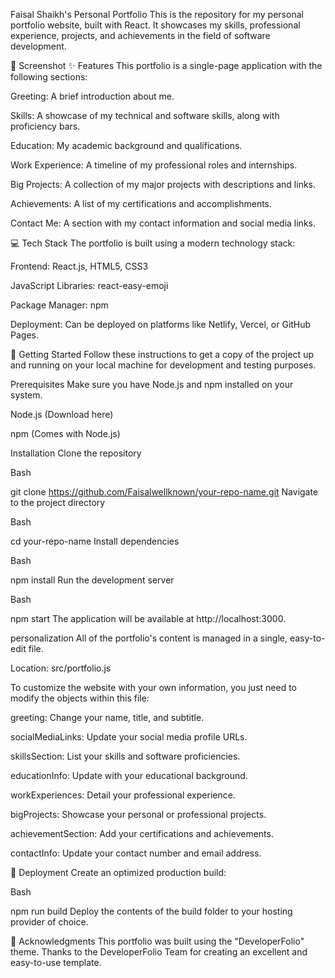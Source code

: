 Faisal Shaikh's Personal Portfolio
This is the repository for my personal portfolio website, built with React. It showcases my skills, professional experience, projects, and achievements in the field of software development.


📸 Screenshot
✨ Features
This portfolio is a single-page application with the following sections:

Greeting: A brief introduction about me.

Skills: A showcase of my technical and software skills, along with proficiency bars.


Education: My academic background and qualifications. 


Work Experience: A timeline of my professional roles and internships. 

Big Projects: A collection of my major projects with descriptions and links.

Achievements: A list of my certifications and accomplishments.

Contact Me: A section with my contact information and social media links.

💻 Tech Stack
The portfolio is built using a modern technology stack:

Frontend: React.js, HTML5, CSS3

JavaScript Libraries: react-easy-emoji

Package Manager: npm

Deployment: Can be deployed on platforms like Netlify, Vercel, or GitHub Pages.

🚀 Getting Started
Follow these instructions to get a copy of the project up and running on your local machine for development and testing purposes.

Prerequisites
Make sure you have Node.js and npm installed on your system.

Node.js (Download here)

npm (Comes with Node.js)

Installation
Clone the repository

Bash

git clone https://github.com/Faisalwellknown/your-repo-name.git
Navigate to the project directory

Bash

cd your-repo-name
Install dependencies

Bash

npm install
Run the development server

Bash

npm start
The application will be available at http://localhost:3000.

personalization
All of the portfolio's content is managed in a single, easy-to-edit file.

Location: src/portfolio.js

To customize the website with your own information, you just need to modify the objects within this file:

greeting: Change your name, title, and subtitle.

socialMediaLinks: Update your social media profile URLs.

skillsSection: List your skills and software proficiencies.

educationInfo: Update with your educational background.

workExperiences: Detail your professional experience.

bigProjects: Showcase your personal or professional projects.

achievementSection: Add your certifications and achievements.

contactInfo: Update your contact number and email address.

🚢 Deployment
Create an optimized production build:

Bash

npm run build
Deploy the contents of the build folder to your hosting provider of choice.

🙏 Acknowledgments
This portfolio was built using the "DeveloperFolio" theme. Thanks to the DeveloperFolio Team for creating an excellent and easy-to-use template.